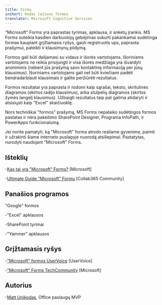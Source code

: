 ```yaml
---
title: Formų
inshort: Kodas laisvos formos
translator: Microsoft Cognitive Services
---
```


"Microsoft" Forms yra paprastas tyrimas, apklausa, ir anketų įrankis. MS Forms suteikia
kasdien darbuotojų gebėjimas sukurti pakankamai sudėtinga formas
kaupiant grįžtamasis ryšys, gauti registruotis ups, paprasta prašymui, pateikti ir
klausimynų pildymą.

Formos gali būti dalijamasi su vidaus ir išorės vartotojams. Išoriniams vartotojams
ne reikia prisijungti ir visa išorės medžiaga yra išvardyti anoniminis
(nebent jūs prašymą savo kontaktinę informaciją per jūsų klausimus).
Išoriniams vartotojams gali net būti kviečiami padėti bendradarbiauti klausimais ir
galite peržiūrėti rezultatus.

Formos rezultatai yra paprasta ir rodomi kaip sąrašai, teksto, skritulinės diagramos (skirtos
radijo klausimus), arba stulpelių diagramos (skirtos žymės langelį klausimus). Užbaigti
rezultatus taip pat galima atidaryti ir atsisiųsti kaip "Excel" skaičiuoklę.

Nors techniškai "formos" prašymą, MS Forms nepalaiko
sudėtingos formos pastatas ir nėra pakeitimo SharePoint Designer,
Programa InfoPath, ir PowerApps funkcionalumą.

Jei norite pamatyti, ką "Microsoft" forma atrodo realiame gyvenime,
paimti ir užrakinti šiame interneto puslapyje nuorodą atsiliepimai. Pastatytas, nurodyti
naudojant "Microsoft" Forms.

Išteklių
---------

-[Kas tai yra "Microsoft" Forms?](https://support.office.com/en-us/forms)
    \[Microsoft\]

-[Ultimate Guide "Microsoft"
    Formų](https://collab365.community/ultimate-guide-microsoft-forms/)
    \[Collab365 Community\]

Panašios programos
------------

"Google" formos

-"Excel" apklausos

-SharePoint tyrimai

-"Yammer" apklausos

Grįžtamasis ryšys
---------

-["Microsoft" formos UserVoice](https://microsoftforms.uservoice.com/forums/386451-welcome-to-microsoft-forms-suggestion-box)
    \[UserVoice\]

-["Microsoft" Forms TechCommunity](https://techcommunity.microsoft.com/t5/Microsoft-Forms/ct-p/MicrosoftForms)
    \[Microsoft\]

Autorius
---------

-[Matt Unikodas](https://www.linkedin.com/in/thatmattwade/), Office paslaugų MVP


